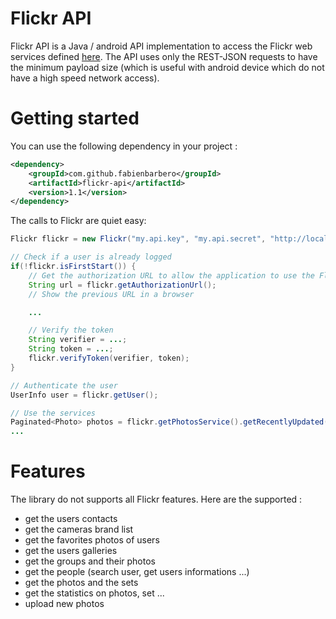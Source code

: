 Flickr API
==========

Flickr API is a Java / android API implementation to access the Flickr web services defined [here](https://www.flickr.com/services/api/). The API uses only the REST-JSON requests to have the minimum payload size (which is useful with android device which do not have a high speed network access).

Getting started
===============

You can use the following dependency in your project :

```xml
<dependency>
    <groupId>com.github.fabienbarbero</groupId>
    <artifactId>flickr-api</artifactId>
    <version>1.1</version>
</dependency>
```
 
The calls to Flickr are quiet easy:

```java
Flickr flickr = new Flickr("my.api.key", "my.api.secret", "http://localhost/callback", "read", new File("flickr.conf"));

// Check if a user is already logged
if(!flickr.isFirstStart()) {
    // Get the authorization URL to allow the application to use the Flickr services
    String url = flickr.getAuthorizationUrl();
    // Show the previous URL in a browser

    ...

    // Verify the token 
    String verifier = ...;
    String token = ...;
    flickr.verifyToken(verifier, token);
}

// Authenticate the user
UserInfo user = flickr.getUser();

// Use the services
Paginated<Photo> photos = flickr.getPhotosService().getRecentlyUpdated(50, 0);
...
```

Features
========

The library do not supports all Flickr features. Here are the supported :

 - get the users contacts
 - get the cameras brand list
 - get the favorites photos of users
 - get the users galleries
 - get the groups and their photos
 - get the people (search user, get users informations ...)
 - get the photos and the sets
 - get the statistics on photos, set ...
 - upload new photos

